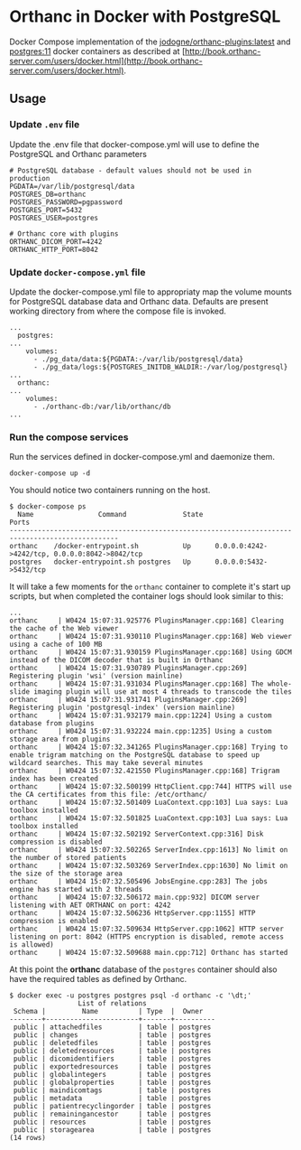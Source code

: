 # Orthanc in Docker with PostgreSQL

Docker Compose implementation of the [jodogne/orthanc-plugins:latest](https://hub.docker.com/r/jodogne/orthanc-plugins) and [postgres:11](https://hub.docker.com/_/postgres) docker containers as described at [http://book.orthanc-server.com/users/docker.html](http://book.orthanc-server.com/users/docker.html).

## Usage

### Update `.env` file

Update the .env file that docker-compose.yml will use to define the PostgreSQL and Orthanc parameters

```env
# PostgreSQL database - default values should not be used in production
PGDATA=/var/lib/postgresql/data
POSTGRES_DB=orthanc
POSTGRES_PASSWORD=pgpassword
POSTGRES_PORT=5432
POSTGRES_USER=postgres

# Orthanc core with plugins
ORTHANC_DICOM_PORT=4242
ORTHANC_HTTP_PORT=8042
```

### Update `docker-compose.yml` file

Update the docker-compose.yml file to appropriaty map the volume mounts for PostgreSQL database data and Orthanc data. Defaults are present working directory from where the compose file is invoked.

```docker-compose
...
  postgres:
...
    volumes:
      - ./pg_data/data:${PGDATA:-/var/lib/postgresql/data}
      - ./pg_data/logs:${POSTGRES_INITDB_WALDIR:-/var/log/postgresql}
...
  orthanc:
...
    volumes:
      - ./orthanc-db:/var/lib/orthanc/db
...
```

### Run the compose services

Run the services defined in docker-compose.yml and daemonize them.

```
docker-compose up -d
```

You should notice two containers running on the host.

```console
$ docker-compose ps
  Name                Command              State                       Ports
-------------------------------------------------------------------------------------------------
orthanc    /docker-entrypoint.sh           Up      0.0.0.0:4242->4242/tcp, 0.0.0.0:8042->8042/tcp
postgres   docker-entrypoint.sh postgres   Up      0.0.0.0:5432->5432/tcp
```

It will take a few moments for the `orthanc` container to complete it's start up scripts, but when completed the container logs should look similar to this:

```console
...
orthanc     | W0424 15:07:31.925776 PluginsManager.cpp:168] Clearing the cache of the Web viewer
orthanc     | W0424 15:07:31.930110 PluginsManager.cpp:168] Web viewer using a cache of 100 MB
orthanc     | W0424 15:07:31.930159 PluginsManager.cpp:168] Using GDCM instead of the DICOM decoder that is built in Orthanc
orthanc     | W0424 15:07:31.930789 PluginsManager.cpp:269] Registering plugin 'wsi' (version mainline)
orthanc     | W0424 15:07:31.931034 PluginsManager.cpp:168] The whole-slide imaging plugin will use at most 4 threads to transcode the tiles
orthanc     | W0424 15:07:31.931741 PluginsManager.cpp:269] Registering plugin 'postgresql-index' (version mainline)
orthanc     | W0424 15:07:31.932179 main.cpp:1224] Using a custom database from plugins
orthanc     | W0424 15:07:31.932224 main.cpp:1235] Using a custom storage area from plugins
orthanc     | W0424 15:07:32.341265 PluginsManager.cpp:168] Trying to enable trigram matching on the PostgreSQL database to speed up wildcard searches. This may take several minutes
orthanc     | W0424 15:07:32.421550 PluginsManager.cpp:168] Trigram index has been created
orthanc     | W0424 15:07:32.500199 HttpClient.cpp:744] HTTPS will use the CA certificates from this file: /etc/orthanc/
orthanc     | W0424 15:07:32.501409 LuaContext.cpp:103] Lua says: Lua toolbox installed
orthanc     | W0424 15:07:32.501825 LuaContext.cpp:103] Lua says: Lua toolbox installed
orthanc     | W0424 15:07:32.502192 ServerContext.cpp:316] Disk compression is disabled
orthanc     | W0424 15:07:32.502265 ServerIndex.cpp:1613] No limit on the number of stored patients
orthanc     | W0424 15:07:32.503269 ServerIndex.cpp:1630] No limit on the size of the storage area
orthanc     | W0424 15:07:32.505496 JobsEngine.cpp:283] The jobs engine has started with 2 threads
orthanc     | W0424 15:07:32.506172 main.cpp:932] DICOM server listening with AET ORTHANC on port: 4242
orthanc     | W0424 15:07:32.506236 HttpServer.cpp:1155] HTTP compression is enabled
orthanc     | W0424 15:07:32.509634 HttpServer.cpp:1062] HTTP server listening on port: 8042 (HTTPS encryption is disabled, remote access is allowed)
orthanc     | W0424 15:07:32.509688 main.cpp:712] Orthanc has started
```

At this point the **orthanc** database of the `postgres` container should also have the required tables as defined by Orthanc.

```console
$ docker exec -u postgres postgres psql -d orthanc -c '\dt;'
                 List of relations
 Schema |         Name          | Type  |  Owner
--------+-----------------------+-------+----------
 public | attachedfiles         | table | postgres
 public | changes               | table | postgres
 public | deletedfiles          | table | postgres
 public | deletedresources      | table | postgres
 public | dicomidentifiers      | table | postgres
 public | exportedresources     | table | postgres
 public | globalintegers        | table | postgres
 public | globalproperties      | table | postgres
 public | maindicomtags         | table | postgres
 public | metadata              | table | postgres
 public | patientrecyclingorder | table | postgres
 public | remainingancestor     | table | postgres
 public | resources             | table | postgres
 public | storagearea           | table | postgres
(14 rows)
```


